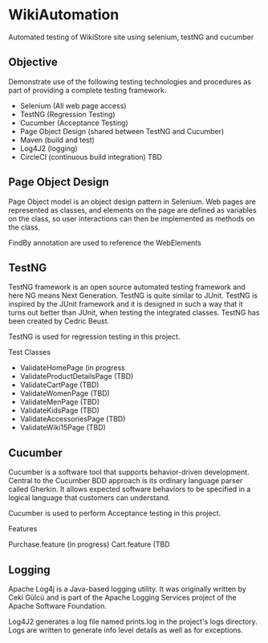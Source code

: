 # WikiAutomation
Automated testing of WikiStore site using selenium, testNG and cucumber

## Objective
Demonstrate use of the following testing technologies and procedures as part of providing a complete testing framework.

- Selenium (All web page access)
- TestNG (Regression Testing)
- Cucumber (Acceptance Testing)
- Page Object Design (shared between TestNG and Cucumber)
- Maven (build and test)
- Log4J2 (logging)
- CircleCI (continuous build integration) TBD

## Page Object Design

Page Object model is an object design pattern in Selenium. Web pages are represented as classes, and elements on the page are defined as variables on the class, so user interactions can then be implemented as methods on the class.

FindBy annotation are used to reference the WebElements


## TestNG

TestNG framework is an open source automated testing framework and here NG means Next Generation. TestNG is quite similar to JUnit. TestNG is inspired by the JUnit framework and it is designed in such a way that it turns out better than JUnit, when testing the integrated classes. TestNG has been created by Cedric Beust. 

TestNG is used for regression testing in this project.

Test Classes

- ValidateHomePage (in progress
- ValidateProductDetailsPage (TBD)
- ValidateCartPage (TBD)
- ValidateWomenPage (TBD)
- ValidateMenPage (TBD)
- ValidateKidsPage (TBD)
- ValidateAccessoriesPage (TBD)
- ValidateWiki15Page (TBD)


## Cucumber

Cucumber is a software tool that supports behavior-driven development. Central to the Cucumber BDD approach is its ordinary language parser called Gherkin. It allows expected software behaviors to be specified in a logical language that customers can understand.

Cucumber is used to perform Acceptance testing in this project.

Features

Purchase.feature  (in progress)
Cart.feature (TBD

## Logging

Apache Log4j is a Java-based logging utility. It was originally written by Ceki Gülcü and is part of the Apache Logging Services project of the Apache Software Foundation.

Log4J2 generates a log file named prints.log in the project's logs directory.
Logs are written to generate info level details as well as for exceptions.

